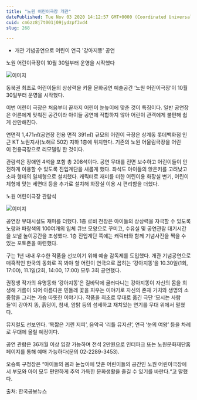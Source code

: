 ```yaml
---
title: "노원 어린이극장 개관"
datePublished: Tue Nov 03 2020 14:12:57 GMT+0000 (Coordinated Universal Time)
cuid: cm6zz8j7t001j09jydzpf3vd4
slug: 268

---
```



- 개관 기념공연으로 어린이 연극 '강아지똥' 공연

노원 어린이극장이 10월 30일부터 운영을 시작했다

![이미지](https://cdn.hashnode.com/res/hashnode/image/upload/v1739247802017/e7d6c652-6c00-4468-9d77-71f824b4f2d8.jpeg)

동북권 최초로 어린이들의 상상력을 키울 문화공연 예술공간 ‘노원 어린이극장’이 10월 30일부터 운영을 시작했다.

이번 어린이 극장은 처음부터 끝까지 어린이 눈높이에 맞춘 것이 특징이다. 일반 공연장은 어른에게 맞춰진 공간이라 아이들 공연에 적합하지 않아 어린이 관객에게 불편해 쉽게 산만해진다.

연면적 1,471㎡(공연장 전용 면적 391㎡) 규모의 어린이 극장은 상계동 롯데백화점 인근 KT 노원지사(노해로 502) 지하 1층에 위치한다. 기존의 노원 어울림극장을 어린이 전용극장으로 리모델링 한 것이다.

관람석은 장애인 4석을 포함 총 208석이다. 공연 무대를 전면 보수하고 어린이들이 안전하게 이용할 수 있도록 진입계단을 새롭게 했다. 좌석도 아이들의 앉은키를 고려낮고 소파 형태의 일체형으로 설치했다. 캐릭터로 재미를 더한 어린이용 화장실 변기, 어린이 체형에 맞는 세면대 등을 추가로 설치해 화장실 이용 시 편리함을 더했다.

노원 어린이극장 관람석

![이미지](https://cdn.hashnode.com/res/hashnode/image/upload/v1739247803758/c82e9aa8-f8ab-401c-bcef-2214e26bceea.jpeg)

공연장 부대시설도 재미를 더했다. 1층 로비 천장은 아이들의 상상력을 자극할 수 있도록 노랑과 파랑색의 100여개의 입체 큐브 모양으로 꾸미고, 수유실 및 공연관람 대기시간을 보낼 놀이공간을 조성했다. 1층 진입계단 쪽에는 캐릭터와 함께 기념사진을 찍을 수 있는 포토존을 마련했다.

구는 1년 내내 우수한 작품을 선보이기 위해 예술 감독제를 도입했다. 개관 기념공연으로 매혹적인 한국의 동화로 꼭 봐야 할 어린이 연극으로 꼽히는 ‘강아지똥’을 10.30일(1회, 17:00), 11.1일(2회, 14:00, 17:00) 모두 3회 공연했다.

권정생 작가의 유명동화 ‘강아지똥’은 길바닥에 굴러다니는 강아지똥이 자신의 몸을 희생해 거름이 되어 아름다운 민들레 꽃을 피우는 이야기로 자신의 존재 가치와 생명의 소중함을 그리는 가슴 따뜻한 이야기다. 작품을 최초로 무대로 옮긴 극단 ‘모시는 사람들’이 강아지 똥, 흙덩이, 참새, 암탉 등의 섬세하고 재치있는 연기를 무대 위에서 펼쳤다.

뮤지컬도 선보인다. ‘목짧은 기린 지피’, 음악곡 ‘리틀 뮤지션’, 연극 ‘눈의 여왕’ 등을 차례로 무대에 올릴 예정이다.

공연 관람은 36개월 이상 입장 가능하며 전석 2만원으로 인터파크 또는 노원문화재단홈페이지를 통해 예매 가능하다(문의 02-2289-3453).

오승록 구청장은 “아이들의 몸과 눈높이에 맞춘 어린이들의 공간인 노원 어린이극장에서 부모와 아이 모두 편안하게 추억 가득한 문화생활을 즐길 수 있기를 바란다.“고 말했다.

출처: 한국공보뉴스